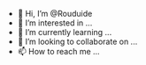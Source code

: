 - 👋 Hi, I’m @Rouduide
- 👀 I’m interested in ...
- 🌱 I’m currently learning ...
- 💞️ I’m looking to collaborate on ...
- 📫 How to reach me ...

<!---
Rouduide/Rouduide is a ✨ special ✨ repository because its `README.md` (this file) appears on your GitHub profile.
You can click the Preview link to take a look at your changes.
--->
